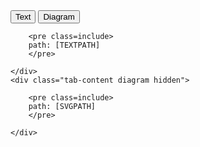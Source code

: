 <div class="tab-container">
	<div class="bar">
		<button class="bar-btn active" onclick="onBarClick(event)" value="text">Text</button>
		<button class="bar-btn" onclick="onBarClick(event)" value="diagram">Diagram</button>
	</div>
	<div class="tab-content text">

        <pre class=include>
        path: [TEXTPATH]
        </pre>

    </div>
    <div class="tab-content diagram hidden">

    	<pre class=include>
    	path: [SVGPATH]
    	</pre>

    </div>

</div>
